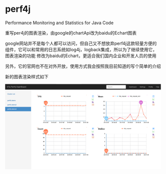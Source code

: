 # perf4j
Performance Monitoring and Statistics for Java Code

重写per4j的图表渲染，由google的chartApi改为baidu的Echart图表

google网站并不是每个人都可以访问，但自己又不想放弃perf4j这款轻量方便的组件，它可以和常用的日志系统如log4j，logback集成，所以为了继续使用它，图表渲染的功能
修改为baidu的Echart，更适合我们国内企业和开发人员的使用

另外，它的官网也不在对外开放，使用方式我会按照我目前知道的写个简单的介绍

新的图表渲染样式如下


![Alt text](doc/dashboard.png)
